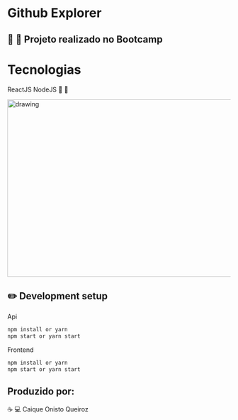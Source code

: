 # Github Explorer

## :rocket: :rocket: Projeto realizado no Bootcamp

# Tecnologias

ReactJS NodeJS :purple_heart: :purple_heart:

<img src="img/project.jpeg" alt="drawing" width="700" height="400"/>

## :pencil2: Development setup

Api
```sh
npm install or yarn
npm start or yarn start
```
Frontend
```sh
npm install or yarn
npm start or yarn start
```
## Produzido por:
:coffee: :computer: Caique Onisto Queiroz
